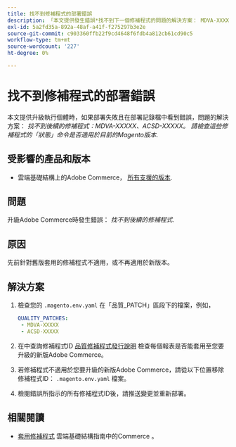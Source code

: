 ```yaml
---
title: 找不到修補程式的部署錯誤
description: 「本文提供發生錯誤*找不到下一個修補程式的問題的解決方案： MDVA-XXXXX、ACSD-XXXXX。 請檢查這些修補程式的'status'命令是否適用於目前的Magento版本*。」
exl-id: 5a2fd35a-892a-48af-a41f-f275297b3e2e
source-git-commit: c903360ffb22f9cd4648f6fdb4a812cb61cd90c5
workflow-type: tm+mt
source-wordcount: '227'
ht-degree: 0%

---
```


# 找不到修補程式的部署錯誤

本文提供升級執行個體時，如果部署失敗且在部署記錄檔中看到錯誤，問題的解決方案： *找不到後續的修補程式：MDVA-XXXXX、ACSD-XXXXX。 請檢查這些修補程式的「狀態」命令是否適用於目前的Magento版本*.

## 受影響的產品和版本

* 雲端基礎結構上的Adobe Commerce， [所有支援的版本](https://magento.com/sites/default/files/magento-software-lifecycle-policy.pdf).


## 問題

升級Adobe Commerce時發生錯誤： *找不到後續的修補程式*.

## 原因

先前針對舊版套用的修補程式不適用，或不再適用於新版本。

## 解決方案

1. 檢查您的 `.magento.env.yaml` 在「品質_PATCH」區段下的檔案，例如，

   ```yaml
   QUALITY_PATCHES:
    - MDVA-XXXXX
    - ACSD-XXXXX
   ```

1. 在中查詢修補程式ID [品質修補程式發行說明](/docs/commerce-operations/tools/quality-patches-tool/release-notes.html) 檢查每個報表是否能套用至您要升級的新版Adobe Commerce。
1. 若修補程式不適用於您要升級的新版Adobe Commerce，請從以下位置移除修補程式ID： `.magento.env.yaml` 檔案。
1. 檢閱錯誤所指示的所有修補程式ID後，請推送變更並重新部署。

## 相關閱讀

* [套用修補程式](/docs/commerce-cloud-service/user-guide/develop/upgrade/apply-patches.html?lang=en#apply-a-patch-in-a-local-environment) 雲端基礎結構指南中的Commerce 。
